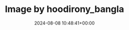 ---
archive_date: 2024-08-16
code: C-Z_mk7yKVZ
date: 2024-08-08 10:48:41+00:00
id: '3430052319147369817'
layout: post
media:
- id: '3430052319147369817'
  type: image
  url: media/C-Z_mk7yKVZ/3430052319147369817.jpg
permalink: /p/C-Z_mk7yKVZ/
thumbnail: media/C-Z_mk7yKVZ/3430052319147369817.jpg
title: Image by hoodirony_bangla
---